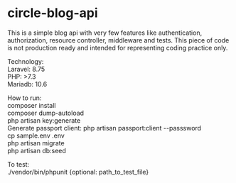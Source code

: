 # circle-blog-api

This is a simple blog api with very few features like authentication, authorization, resource
controller, middleware and tests. This piece of code is not production ready and intended for representing coding practice only.

Technology:\
Laravel: 8.75\
PHP: >7.3\
Mariadb: 10.6

How to run:\
composer install\
composer dump-autoload\
php artisan key:generate\
Generate passport client: php artisan passport:client --passsword\
cp sample.env .env\
php artisan migrate\
php artisan db:seed

To test:\
./vendor/bin/phpunit {optional: path_to_test_file}

